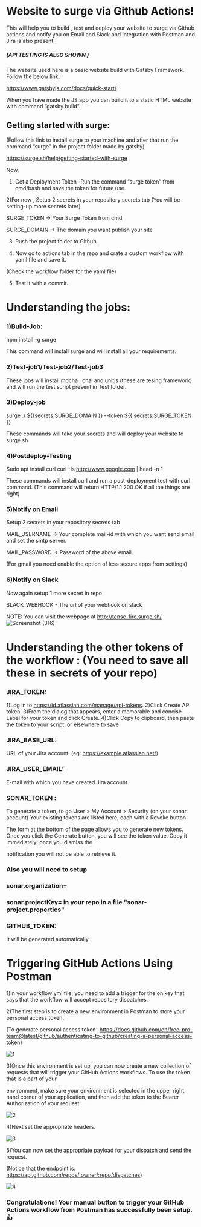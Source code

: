 # Website to surge via Github Actions!


This will help you to build , test and deploy your website to surge via Github actions and notify you on Email and Slack and integration with Postman and Jira is also present.

##### (API TESTING IS ALSO SHOWN )

The website used here is a basic website build with Gatsby Framework. Follow the below link:

https://www.gatsbyjs.com/docs/quick-start/

When you have made the JS app you can build it to a static HTML website with command “gatsby build”.


## Getting started with surge: 

(Follow this link to install surge to your machine and after that run the command “surge” in the project folder made by gatsby)

https://surge.sh/help/getting-started-with-surge

 Now,
1)	Get a Deployment Token- Run the command “surge token” from cmd/bash and save the token for future use.

2)For now , Setup 2 secrets in your repository secrets tab (You will be setting-up more secrets later)

SURGE_TOKEN -> Your Surge Token from cmd

SURGE_DOMAIN -> The domain you want publish your site

3)	Push the project folder to Github.

4) Now go to actions tab in the repo and crate a custom workflow with yaml file and save it.

(Check the workflow folder for the yaml file)

5)	Test it with a commit.


# Understanding the jobs:

### 1)Build-Job:

npm install -g surge

This command will install surge and will install all your requirements.

### 2)Test-job1/Test-job2/Test-job3

These jobs will install mocha , chai and unitjs (these are tesing framework) and will run the test script present in Test folder.

### 3)Deploy-job

surge ./ ${{secrets.SURGE_DOMAIN }} --token ${{ secrets.SURGE_TOKEN }}

These commands will take your secrets and will deploy your website to surge.sh

### 4)Postdeploy-Testing

Sudo apt install curl
curl -Is http://www.google.com | head -n 1

These commands will install curl and run a post-deployment test with curl command.
(This command will return HTTP/1.1 200 OK if all the things are right)

### 5)Notify on Email

Setup 2 secrets in your repository secrets tab

MAIL_USERNAME -> Your complete mail-id with which you want send email and set the smtp server.

MAIL_PASSWORD -> Password of the above email.

(For gmail you need enable the option of less secure apps from settings)

### 6)Notify on Slack

Now again setup 1 more secret in repo

SLACK_WEBHOOK - The url of your webhook on slack

NOTE: You can visit the webpage at http://tense-fire.surge.sh/ 
![Screenshot (316)](https://user-images.githubusercontent.com/46739055/93215825-8e197c00-f784-11ea-8cd5-bbac7a0b8c3a.png)

# Understanding the other tokens of the workflow : (You need to save all these in secrets of your repo)

### JIRA_TOKEN:
1)Log in to https://id.atlassian.com/manage/api-tokens.
2)Click Create API token.
3)From the dialog that appears, enter a memorable and concise Label for your token and click Create.
4)Click Copy to clipboard, then paste the token to your script, or elsewhere to save

### JIRA_BASE_URL: 
URL of your Jira account. (eg: https://example.atlassian.net/)

### JIRA_USER_EMAIL:
E-mail with which you have created Jira account.

### SONAR_TOKEN :

To generate a token, to go User > My Account > Security (on your sonar account) Your existing tokens are listed here, each with a Revoke button.

The form at the bottom of the page allows you to generate new tokens. Once you click the Generate button, you will see the token value. Copy it immediately; once you dismiss the 

notification you will not be able to retrieve it.

### Also you will need to setup 

### sonar.organization=<name of organization>

### sonar.projectKey=<project-key>  in your repo in a file "sonar-project.properties"

### GITHUB_TOKEN:
It will be generated automatically.

# Triggering GitHub Actions Using Postman

1)In your workflow yml file, you need to add a trigger for the on key that says that the workflow will accept repository dispatches.

2)The first step is to create a new environment in Postman to store your personal access token.

(To generate personal access token -https://docs.github.com/en/free-pro-team@latest/github/authenticating-to-github/creating-a-personal-access-token)

![1](https://user-images.githubusercontent.com/46739055/94343196-28ef4180-0034-11eb-83ef-9f1bf67cff1b.PNG)

3)Once this environment is set up, you can now create a new collection of requests that will trigger your GitHub Actions workflows. To use the token that is a part of your 

environment, make sure your environment is selected in the upper right hand corner of your application, and then add the token to the Bearer Authorization of your request.

![2](https://user-images.githubusercontent.com/46739055/94343199-2d1b5f00-0034-11eb-90e1-e33b08c4ae98.PNG)

4)Next set the appropriate headers.

![3](https://user-images.githubusercontent.com/46739055/94343201-30164f80-0034-11eb-98b4-b5c8391da420.PNG)

5)You can now set the appropriate payload for your dispatch and send the request.

(Notice that the endpoint is: https://api.github.com/repos/:owner/:repo/dispatches)

![4](https://user-images.githubusercontent.com/46739055/94343204-3278a980-0034-11eb-9870-65e11c9d85f7.PNG)

### Congratulations! Your manual button to trigger your GitHub Actions workflow from Postman has successfully been setup. :thumbsup:








